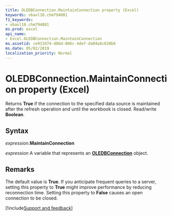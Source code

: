 ```yaml
---
title: OLEDBConnection.MaintainConnection property (Excel)
keywords: vbaxl10.chm794081
f1_keywords:
- vbaxl10.chm794081
ms.prod: excel
api_name:
- Excel.OLEDBConnection.MaintainConnection
ms.assetid: ce913d74-d86d-006c-4def-da04a8c630b6
ms.date: 05/02/2019
localization_priority: Normal
---
```



# OLEDBConnection.MaintainConnection property (Excel)

Returns **True** if the connection to the specified data source is maintained after the refresh operation and until the workbook is closed. Read/write **Boolean**.


## Syntax

_expression_.**MaintainConnection**

_expression_ A variable that represents an **[OLEDBConnection](Excel.OLEDBConnection.md)** object.


## Remarks

The default value is **True**. If you anticipate frequent queries to a server, setting this property to **True** might improve performance by reducing reconnection time. Setting this property to **False** causes an open connection to be closed.




[!include[Support and feedback](~/includes/feedback-boilerplate.md)]